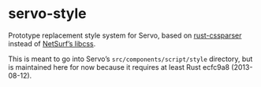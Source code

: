 servo-style
===========

Prototype replacement style system for Servo,
based on [rust-cssparser](https://github.com/mozilla-servo/rust-cssparser)
instead of [NetSurf’s libcss](https://github.com/mozilla-servo/libcss).

This is meant to go into Servo’s `src/components/script/style` directory,
but is maintained here for now because it requires at least
Rust ecfc9a8 (2013-08-12).
